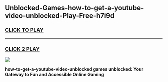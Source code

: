 
## Unblocked-Games-how-to-get-a-youtube-video-unblocked-Play-Free-h7i9d
<h3>
<a href="https://premium76.site?title=how-to-get-a-youtube-video-unblocked&ref=10A">CLICK TO PLAY</a></h3>
<hr>

<h3>
<a href="https://premium76.site?title=how-to-get-a-youtube-video-unblocked&ref=10A">CLICK 2 PLAY</a>
  
</h3>

<a href="https://premium76.site?title=how-to-get-a-youtube-video-unblocked&ref=10A"><img src="https://clearcache.store/games.png"></a>


**how-to-get-a-youtube-video-unblocked games unblocked: Your Gateway to Fun and Accessible Online Gaming**
